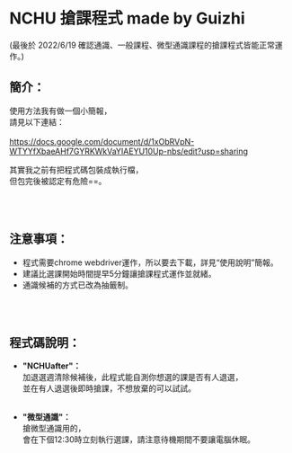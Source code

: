 # NCHU 搶課程式 made by Guizhi
(最後於 2022/6/19 確認通識、一般課程、微型通識課程的搶課程式皆能正常運作。)<br>

## 簡介：
使用方法我有做一個小簡報，<br>
請見以下連結：<br><br>
https://docs.google.com/document/d/1xObRVpN-WTYYfXbaeAHf7GYRKWkVaYIAEYU10Up-nbs/edit?usp=sharing <br>

其實我之前有把程式碼包裝成執行檔，<br>
但包完後被認定有危險==。<br>

<br><br>
## 注意事項：
- 程式需要chrome webdriver運作，所以要去下載，詳見“使用說明”簡報。
- 建議比選課開始時間提早5分鐘讓搶課程式運作並就緒。
- 通識候補的方式已改為抽籤制。

<br><br>
## 程式碼說明：
- <b>"NCHUafter"：</b><br>
加退選週清除候補後，此程式能自測你想選的課是否有人退選，<br>
並在有人退選後即時搶課，不想放棄的可以試試。<br><br>

- <b>"微型通識"：</b><br>
搶微型通識用的，<br>
會在下個12:30時立刻執行選課，請注意待機期間不要讓電腦休眠。
